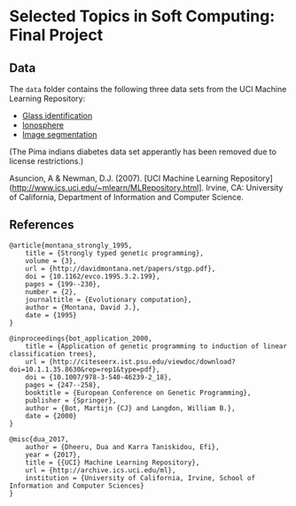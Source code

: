 # Selected Topics in Soft Computing: Final Project

## Data

The `data` folder contains the following three data sets from the UCI Machine Learning Repository:

- [Glass identification](https://archive.ics.uci.edu/ml/datasets/glass+identification)
- [Ionosphere](https://archive.ics.uci.edu/ml/datasets/ionosphere)
- [Image segmentation](https://archive.ics.uci.edu/ml/datasets/image+segmentation)

(The Pima indians diabetes data set apperantly has been removed due to license restrictions.)

Asuncion, A & Newman, D.J. (2007). [UCI Machine Learning
Repository](http://www.ics.uci.edu/~mlearn/MLRepository.html]. Irvine, CA: University of California,
Department of Information and Computer Science.

## References

```
@article{montana_strongly_1995,
	title = {Strongly typed genetic programming},
	volume = {3},
	url = {http://davidmontana.net/papers/stgp.pdf},
	doi = {10.1162/evco.1995.3.2.199},
	pages = {199--230},
	number = {2},
	journaltitle = {Evolutionary computation},
	author = {Montana, David J.},
	date = {1995}
}

@inproceedings{bot_application_2000,
	title = {Application of genetic programming to induction of linear classification trees},
	url = {http://citeseerx.ist.psu.edu/viewdoc/download?doi=10.1.1.35.8630&rep=rep1&type=pdf},
	doi = {10.1007/978-3-540-46239-2_18},
	pages = {247--258},
	booktitle = {European Conference on Genetic Programming},
	publisher = {Springer},
	author = {Bot, Martijn {CJ} and Langdon, William B.},
	date = {2000}
}

@misc{dua_2017,
    author = {Dheeru, Dua and Karra Taniskidou, Efi},
    year = {2017},
    title = {{UCI} Machine Learning Repository},
    url = {http://archive.ics.uci.edu/ml},
    institution = {University of California, Irvine, School of Information and Computer Sciences} 
} 
```
